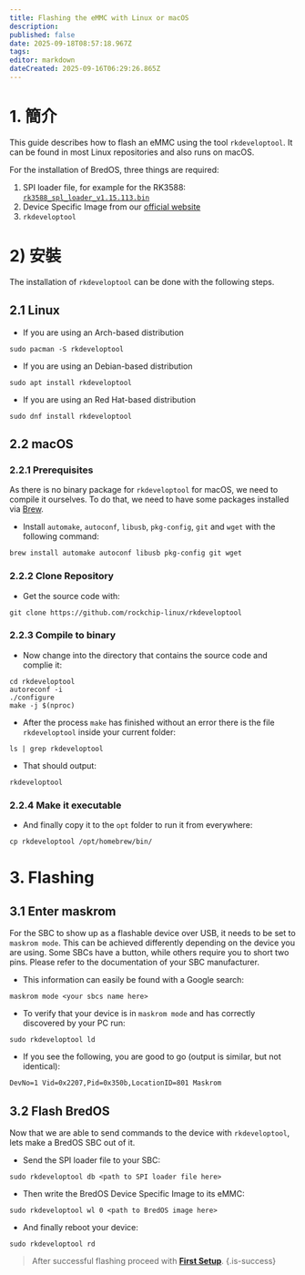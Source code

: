 ```yaml
---
title: Flashing the eMMC with Linux or macOS
description:
published: false
date: 2025-09-18T08:57:18.967Z
tags:
editor: markdown
dateCreated: 2025-09-16T06:29:26.865Z
---
```


# 1. 簡介

This guide describes how to flash an eMMC using the tool `rkdeveloptool`. It can be found in most Linux repositories and also runs on macOS.

For the installation of BredOS, three things are required:

1. SPI loader file, for example for the RK3588:  [`rk3588_spl_loader_v1.15.113.bin`](https://dl.radxa.com/rock5/sw/images/loader/rk3588_spl_loader_v1.15.113.bin)
2. Device Specific Image from our [official website](https://bredos.org/download.html)
3. `rkdeveloptool`

# 2) 安裝

The installation of `rkdeveloptool` can be done with the following steps.

## 2.1 Linux

- If you are using an Arch-based distribution

```
sudo pacman -S rkdeveloptool
```

- If you are using an Debian-based distribution

```
sudo apt install rkdeveloptool
```

- If you are using an Red Hat-based distribution

```
sudo dnf install rkdeveloptool
```

## 2.2 macOS

### 2.2.1 Prerequisites

As there is no binary package for `rkdeveloptool` for macOS, we need to compile it ourselves. To do that, we need to have some packages installed via [Brew](https://brew.sh/).

- Install `automake`, `autoconf`, `libusb`, `pkg-config`, `git` and `wget` with the following command:

```
brew install automake autoconf libusb pkg-config git wget
```

### 2.2.2 Clone Repository

- Get the source code with:

```
git clone https://github.com/rockchip-linux/rkdeveloptool
```

### 2.2.3 Compile to binary

- Now change into the directory that contains the source code and complie it:

```
cd rkdeveloptool
autoreconf -i
./configure
make -j $(nproc)
```

- After the process `make` has finished without an error there is the file `rkdeveloptool` inside your current folder:

```
ls | grep rkdeveloptool
```

- That should output:

```
rkdeveloptool
```

### 2.2.4 Make it executable

- And finally copy it to the `opt` folder to run it from everywhere:

```
cp rkdeveloptool /opt/homebrew/bin/
```

# 3. Flashing

## 3.1 Enter maskrom

For the SBC to show up as a flashable device over USB, it needs to be set to `maskrom mode`. This can be achieved differently depending on the device you are using. Some SBCs have a button, while others require you to short two pins. Please refer to the documentation of your SBC manufacturer.

- This information can easily be found with a Google search:

```
maskrom mode <your sbcs name here>
```

- To verify that your device is in `maskrom mode` and has correctly discovered by your PC run:

```
sudo rkdeveloptool ld
```

- If you see the following, you are good to go (output is similar, but not identical):

```
DevNo=1 Vid=0x2207,Pid=0x350b,LocationID=801 Maskrom
```

## 3.2 Flash BredOS

Now that we are able to send commands to the device with `rkdeveloptool`, lets make a BredOS SBC out of it.

- Send the SPI loader file to your SBC:

```
sudo rkdeveloptool db <path to SPI loader file here>
```

- Then write the BredOS Device Specific Image to its eMMC:

```
sudo rkdeveloptool wl 0 <path to BredOS image here>
```

- And finally reboot your device:

```
sudo rkdeveloptool rd
```

> After successful flashing proceed with [**First Setup**](/en/install/first-setup).
> {.is-success}